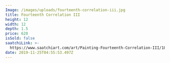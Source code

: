 ```yaml
---
Image: /images/uploads/fourteenth-correlation-iii.jpg
title: Fourteenth Correlation III
height: 12
width: 12
depth: 1.5
price: 620
isSold: false
saatchiLink: >-
  https://www.saatchiart.com/art/Painting-Fourteenth-Correlation-III/189576/3320745/view
date: 2019-11-25T04:55:53.497Z
---
```

